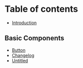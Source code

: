 # Table of contents

* [Introduction](README.md)

## Basic Components <a id="button-cell-icon-image-layout-popup-builtinstyle"></a>

* [Button](button-cell-icon-image-layout-popup-builtinstyle/button.md)
* [Changelog](changelog.md)
* [Untitled](untitled.md)

